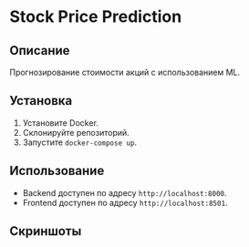 # Stock Price Prediction

## Описание
Прогнозирование стоимости акций с использованием ML.

## Установка
1. Установите Docker.
2. Склонируйте репозиторий.
3. Запустите `docker-compose up`.

## Использование
- Backend доступен по адресу `http://localhost:8000`.
- Frontend доступен по адресу `http://localhost:8501`.

## Скриншоты

